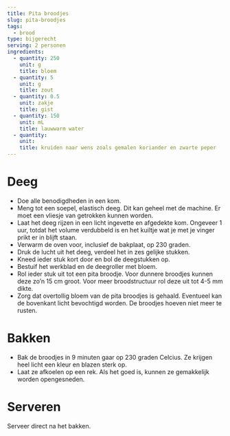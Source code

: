 ```yaml
---
title: Pita broodjes
slug: pita-broodjes
tags: 
  - brood
type: bijgerecht
serving: 2 personen
ingredients:
  - quantity: 250
    unit: g
    title: bloem
  - quantity: 5
    unit: g
    title: zout
  - quantity: 0.5
    unit: zakje
    title: gist
  - quantity: 150
    unit: mL
    title: lauwwarm water
  - quantity: 
    unit:
    title: kruiden naar wens zoals gemalen koriander en zwarte peper
---
```


# Deeg

- Doe alle benodigdheden in een kom.
- Meng tot een soepel, elastisch deeg. Dit kan geheel met de machine. Er moet een vliesje van getrokken kunnen worden.
- Laat het deeg rijzen in een licht ingevette en afgedekte kom. Ongeveer 1 uur, totdat het volume verdubbeld is en het kuiltje wat je met je vinger prikt er in blijft staan.
- Verwarm de oven voor, inclusief de bakplaat, op 230 graden.
- Druk de lucht uit het deeg, verdeel het in zes gelijke stukken.
- Kneed ieder stuk kort door en bol de deegstukken op. 
- Bestuif het werkblad en de deegroller met bloem.
- Rol ieder stuk uit tot een pita broodje. Voor dunnere broodjes kunnen deze zo’n 15 cm groot. Voor meer broodstructuur rol deze uit tot 4-5 mm dikte. 
- Zorg dat overtollig bloem van de pita broodjes is gehaald. Eventueel kan de bovenkant licht bevochtigd worden. De broodjes hoeven niet meer te rusten.

 
# Bakken

- Bak de broodjes in 9 minuten gaar op 230 graden Celcius. Ze krijgen heel licht een kleur en blazen sterk op.
- Laat ze afkoelen op een rek. Als het goed is, kunnen ze gemakkelijk worden opengesneden.


# Serveren

Serveer direct na het bakken.
